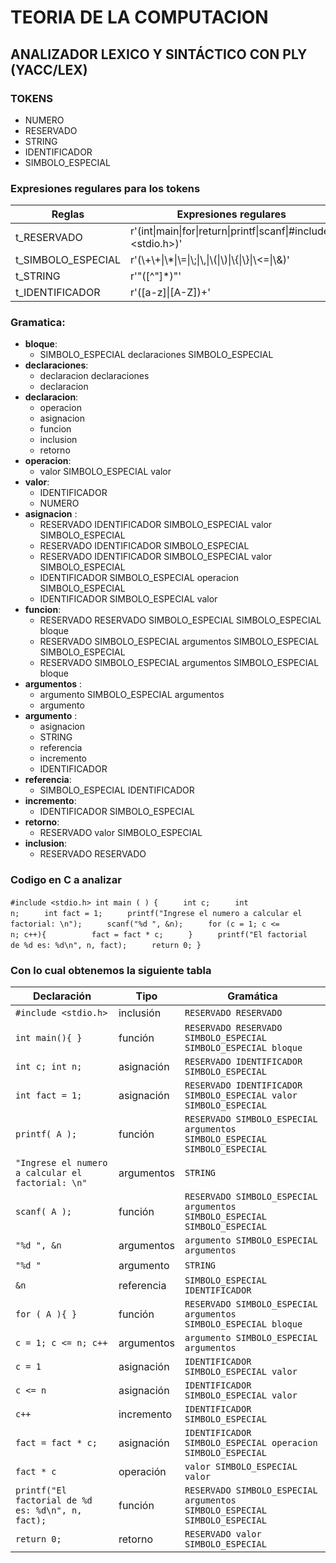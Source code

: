 
# TEORIA DE LA COMPUTACION

  

## ANALIZADOR LEXICO Y SINTÁCTICO CON PLY (YACC/LEX)

  

### TOKENS
- NUMERO
- RESERVADO
- STRING
- IDENTIFICADOR
- SIMBOLO_ESPECIAL  

### Expresiones regulares para los tokens 
| Reglas|         Expresiones regulares       |
|----------|----------------------------|
| t_RESERVADO | r'(int&#124;main&#124;for&#124;return&#124;printf&#124;scanf&#124;\#include&#124;\<stdio.h\>)' |
| t_SIMBOLO_ESPECIAL | r'(\\+\\+&#124;\\*&#124;\\=&#124;\\;&#124;\\,&#124;\\(&#124;\\)&#124;\\{&#124;\\}&#124;\\<=&#124;\\&)'   |
| t_STRING | r'"(\[\^"\]\*)"'   |
| t_IDENTIFICADOR | r'([a-z]&#124;[A-Z])+'   | 

### Gramatica:

- **bloque**:
	- SIMBOLO_ESPECIAL declaraciones SIMBOLO_ESPECIAL 
- **declaraciones**:
	- declaracion declaraciones 
	- declaracion
- **declaracion**:
	- operacion 
	- asignacion
	- funcion 
	- inclusion
	- retorno
- **operacion**:
	- valor SIMBOLO_ESPECIAL valor
- **valor**:
  - IDENTIFICADOR
  - NUMERO
- **asignacion** : 
  - RESERVADO IDENTIFICADOR SIMBOLO_ESPECIAL valor SIMBOLO_ESPECIAL
  - RESERVADO IDENTIFICADOR SIMBOLO_ESPECIAL
  - RESERVADO IDENTIFICADOR SIMBOLO_ESPECIAL valor SIMBOLO_ESPECIAL 
  - IDENTIFICADOR SIMBOLO_ESPECIAL operacion SIMBOLO_ESPECIAL
  - IDENTIFICADOR SIMBOLO_ESPECIAL valor
- **funcion**:
	- RESERVADO RESERVADO SIMBOLO_ESPECIAL SIMBOLO_ESPECIAL bloque 
	- RESERVADO SIMBOLO_ESPECIAL argumentos SIMBOLO_ESPECIAL SIMBOLO_ESPECIAL 
	- RESERVADO SIMBOLO_ESPECIAL argumentos SIMBOLO_ESPECIAL bloque
- **argumentos** :
	- argumento SIMBOLO_ESPECIAL argumentos
	- argumento
- **argumento** :
	- asignacion 
	- STRING 
	- referencia 
	- incremento 
	- IDENTIFICADOR
- **referencia**:
	- SIMBOLO_ESPECIAL IDENTIFICADOR
- **incremento**:
	- IDENTIFICADOR SIMBOLO_ESPECIAL
- **retorno**:
	- RESERVADO valor SIMBOLO_ESPECIAL
- **inclusion**:
	- RESERVADO RESERVADO

 ### Codigo en C a analizar
<code>#include <stdio.h>
int main ( ) {
ㅤㅤㅤint c;
ㅤㅤㅤint n;
ㅤㅤㅤint fact = 1;
ㅤㅤㅤprintf("Ingrese el numero a calcular el factorial: \n");
ㅤㅤㅤscanf("%d ", &n); 
ㅤㅤㅤfor (c = 1; c <= n; c++){ 
ㅤㅤㅤㅤㅤㅤfact = fact * c; 
ㅤㅤㅤ}
ㅤㅤㅤprintf("El factorial de %d es: %d\n", n, fact);
ㅤㅤㅤreturn 0;
}
 </code>
 
### Con lo cual obtenemos la siguiente tabla
<table><thead><tr><th>Declaración</th><th>Tipo</th><th>Gramática</th></tr></thead><tbody><tr><td><code>#include &lt;stdio.h&gt;</code></td><td>inclusión</td><td><code>RESERVADO RESERVADO</code></td></tr><tr><td><code>int main(){ }</code></td><td>función</td><td><code>RESERVADO RESERVADO SIMBOLO_ESPECIAL SIMBOLO_ESPECIAL bloque</code></td></tr><tr><td><code>int c; int n;</code></td><td>asignación</td><td><code>RESERVADO IDENTIFICADOR SIMBOLO_ESPECIAL</code></td></tr><tr><td><code>int fact = 1;</code></td><td>asignación</td><td><code>RESERVADO IDENTIFICADOR SIMBOLO_ESPECIAL valor SIMBOLO_ESPECIAL</code></td></tr><tr><td><code>printf( A );</code></td><td>función</td><td><code>RESERVADO SIMBOLO_ESPECIAL argumentos SIMBOLO_ESPECIAL SIMBOLO_ESPECIAL</code></td></tr><tr><td><code>"Ingrese el numero a calcular el factorial: \n"</code></td><td>argumentos</td><td><code>STRING</code></td></tr><tr><td><code>scanf( A );</code></td><td>función</td><td><code>RESERVADO SIMBOLO_ESPECIAL argumentos SIMBOLO_ESPECIAL SIMBOLO_ESPECIAL</code></td></tr><tr><td><code>"%d ", &amp;n</code></td><td>argumentos</td><td><code>argumento SIMBOLO_ESPECIAL argumentos</code></td></tr><tr><td><code>"%d "</code></td><td>argumento</td><td><code>STRING</code></td></tr><tr><td><code>&amp;n</code></td><td>referencia</td><td><code>SIMBOLO_ESPECIAL IDENTIFICADOR</code></td></tr><tr><td><code>for ( A ){ }</code></td><td>función</td><td><code>RESERVADO SIMBOLO_ESPECIAL argumentos SIMBOLO_ESPECIAL bloque</code></td></tr><tr><td><code>c = 1; c &lt;= n; c++</code></td><td>argumentos</td><td><code>argumento SIMBOLO_ESPECIAL argumentos</code></td></tr><tr><td><code>c = 1</code></td><td>asignación</td><td><code>IDENTIFICADOR SIMBOLO_ESPECIAL valor</code></td></tr><tr><td><code>c &lt;= n</code></td><td>asignación</td><td><code>IDENTIFICADOR SIMBOLO_ESPECIAL valor</code></td></tr><tr><td><code>c++</code></td><td>incremento</td><td><code>IDENTIFICADOR SIMBOLO_ESPECIAL</code></td></tr><tr><td><code>fact = fact * c;</code></td><td>asignación</td><td><code>IDENTIFICADOR SIMBOLO_ESPECIAL operacion SIMBOLO_ESPECIAL</code></td></tr><tr><td><code>fact * c</code></td><td>operación</td><td><code>valor SIMBOLO_ESPECIAL valor</code></td></tr><tr><td><code>printf("El factorial de %d es: %d\n", n, fact);</code></td><td>función</td><td><code>RESERVADO SIMBOLO_ESPECIAL argumentos SIMBOLO_ESPECIAL SIMBOLO_ESPECIAL</code></td></tr><tr><td><code>return 0;</code></td><td>retorno</td><td><code>RESERVADO valor SIMBOLO_ESPECIAL</code></td></tr></tbody></table>

